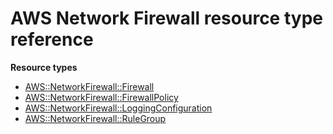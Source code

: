 # AWS Network Firewall resource type reference<a name="AWS_NetworkFirewall"></a>

**Resource types**
+ [AWS::NetworkFirewall::Firewall](aws-resource-networkfirewall-firewall.md)
+ [AWS::NetworkFirewall::FirewallPolicy](aws-resource-networkfirewall-firewallpolicy.md)
+ [AWS::NetworkFirewall::LoggingConfiguration](aws-resource-networkfirewall-loggingconfiguration.md)
+ [AWS::NetworkFirewall::RuleGroup](aws-resource-networkfirewall-rulegroup.md)